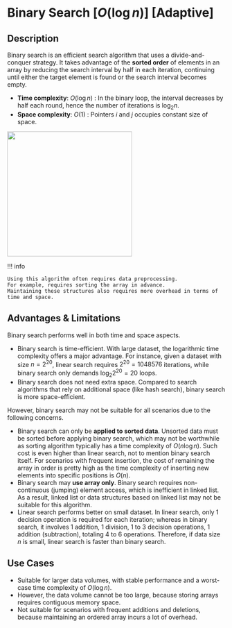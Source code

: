 # Binary Search [$O(\log n)$] [Adaptive]

## Description

Binary search is an efficient search algorithm that uses a divide-and-conquer strategy.
It takes advantage of the **sorted order** of elements in an array by reducing the search interval by half in each iteration, continuing until either the target element is found or the search interval becomes empty.

- **Time complexity**: $O(\log n)$ : In the binary loop, the interval decreases by half each round, hence the number of iterations is $\log_2 n$.
- **Space complexity**: $O(1)$ : Pointers $i$ and $j$ occupies constant size of space.

<img src="workflow.jpg" style="width:3in" />

!!! info

    Using this algorithm often requires data preprocessing.
    For example, requires sorting the array in advance.
    Maintaining these structures also requires more overhead in terms of time and space.

## Advantages & Limitations

Binary search performs well in both time and space aspects.

- Binary search is time-efficient. With large dataset, the logarithmic time complexity offers a major advantage. For instance, given a dataset with size $n = 2^{20}$, linear search requires $2^{20} = 1048576$ iterations, while binary search only demands $\log_2 2^{20} = 20$ loops.
- Binary search does not need extra space. Compared to search algorithms that rely on additional space (like hash search), binary search is more space-efficient.

However, binary search may not be suitable for all scenarios due to the following concerns.

- Binary search can only be **applied to sorted data**. Unsorted data must be sorted before applying binary search, which may not be worthwhile as sorting algorithm typically has a time complexity of $O(n \log n)$. Such cost is even higher than linear search, not to mention binary search itself. For scenarios with frequent insertion, the cost of remaining the array in order is pretty high as the time complexity of inserting new elements into specific positions is $O(n)$.
- Binary search may **use array only**. Binary search requires non-continuous (jumping) element access, which is inefficient in linked list. As a result, linked list or data structures based on linked list may not be suitable for this algorithm.
- Linear search performs better on small dataset. In linear search, only 1 decision operation is required for each iteration; whereas in binary search, it involves 1 addition, 1 division, 1 to 3 decision operations, 1 addition (subtraction), totaling 4 to 6 operations. Therefore, if data size $n$ is small, linear search is faster than binary search.

## Use Cases

- Suitable for larger data volumes, with stable performance and a worst-case time complexity of $O(\log n)$.
- However, the data volume cannot be too large, because storing arrays requires contiguous memory space.
- Not suitable for scenarios with frequent additions and deletions, because maintaining an ordered array incurs a lot of overhead.
